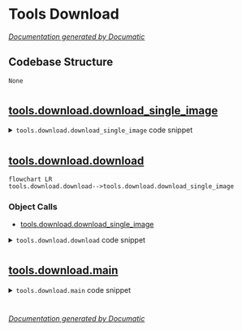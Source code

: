 # Tools Download

[_Documentation generated by Documatic_](https://www.documatic.com)

<!---Documatic-section-Codebase Structure-start--->
## Codebase Structure

<!---Documatic-block-system_architecture-start--->
```mermaid
None
```
<!---Documatic-block-system_architecture-end--->

# #
<!---Documatic-section-Codebase Structure-end--->

<!---Documatic-section-tools.download.download_single_image-start--->
## [tools.download.download_single_image](6-tools_download.md#tools.download.download_single_image)

<!---Documatic-section-download_single_image-start--->
<!---Documatic-block-tools.download.download_single_image-start--->
<details>
	<summary><code>tools.download.download_single_image</code> code snippet</summary>

```python
def download_single_image(i, base_url, save_dir, image_size):
    colors = ['red', 'green', 'blue', 'yellow']
    img_id = i.split('_', 1)
    for color in colors:
        img_path = img_id[0] + '/' + img_id[1] + '_' + color + '.jpg'
        img_name = i + '_' + color + '.png'
        out_filename = os.path.join(save_dir, img_name)
        if os.path.exists(out_filename):
            continue
        img_url = base_url + img_path
        try:
            r = requests.get(img_url, allow_redirects=True, stream=True)
            r.raw.decode_content = True
            im = Image.open(r.raw)
            im = im.resize(image_size, Image.LANCZOS).convert('L')
            im.save(os.path.join(save_dir, img_name), 'PNG')
        except Exception as e:
            print(e)
            return False
    return True
```
</details>
<!---Documatic-block-tools.download.download_single_image-end--->
<!---Documatic-section-download_single_image-end--->

# #
<!---Documatic-section-tools.download.download_single_image-end--->

<!---Documatic-section-tools.download.download-start--->
## [tools.download.download](6-tools_download.md#tools.download.download)

<!---Documatic-section-download-start--->
```mermaid
flowchart LR
tools.download.download-->tools.download.download_single_image
```

### Object Calls

* [tools.download.download_single_image](6-tools_download.md#tools.download.download_single_image)

<!---Documatic-block-tools.download.download-start--->
<details>
	<summary><code>tools.download.download</code> code snippet</summary>

```python
def download(pid, image_list, base_url, save_dir, image_size=(512, 512)):
    while len(image_list) > 0:
        print('try to download {} images'.format(len(image_list)))
        try:
            failed_ids = []
            for i in tqdm(image_list, postfix=pid):
                if not download_single_image(i, base_url, save_dir, image_size):
                    failed_ids.append(i)
            image_list = failed_ids
        except Exception as e:
            print(e)
```
</details>
<!---Documatic-block-tools.download.download-end--->
<!---Documatic-section-download-end--->

# #
<!---Documatic-section-tools.download.download-end--->

<!---Documatic-section-tools.download.main-start--->
## [tools.download.main](6-tools_download.md#tools.download.main)

<!---Documatic-section-main-start--->
<!---Documatic-block-tools.download.main-start--->
<details>
	<summary><code>tools.download.main</code> code snippet</summary>

```python
def main():
    process_num = 24
    image_size = (512, 512)
    url = 'http://v18.proteinatlas.org/images/'
    csv_path = 'data/HPAv18RBGY_wodpl.csv'
    save_dir = 'data/raw/external'
    os.makedirs(save_dir, exist_ok=True)
    print('Parent process %s.' % os.getpid())
    img_list = list(pd.read_csv(csv_path)['Id'])
    img_splits = np.array_split(img_list, process_num)
    assert sum([len(v) for v in img_splits]) == len(img_list)
    p = Pool(process_num)
    for (i, split) in enumerate(img_splits):
        p.apply_async(download, args=(str(i), list(split), url, save_dir, image_size))
    print('Waiting for all subprocesses done...')
    p.close()
    p.join()
    print('All subprocesses done.')
```
</details>
<!---Documatic-block-tools.download.main-end--->
<!---Documatic-section-main-end--->

# #
<!---Documatic-section-tools.download.main-end--->

[_Documentation generated by Documatic_](https://www.documatic.com)